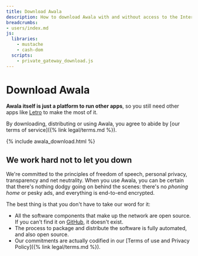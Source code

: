 ```yaml
---
title: Download Awala
description: How to download Awala with and without access to the Internet
breadcrumbs:
- users/index.md
js:
  libraries:
    - mustache
    - cash-dom
  scripts:
    - private_gateway_download.js
---
```


# Download Awala

**Awala itself is just a platform to run other apps**,
so you still need other apps like [Letro](https://letro.app/en/) to make the most of it.

By downloading, distributing or using Awala, you agree to abide by [our terms of service]({% link legal/terms.md %}).

{% include awala_download.html %}

## We work hard not to let you down

We're committed to the principles of freedom of speech, personal privacy, transparency and net neutrality. When you use Awala, you can be certain that there's nothing dodgy going on behind the scenes: there's no _phoning home_ or pesky ads, and everything is end-to-end encrypted.

The best thing is that you don't have to take our word for it:

- All the software components that make up the network are open source. If you can't find it on [GitHub](https://github.com/search?q=topic%3Aawala+org%3Arelaycorp), it doesn't exist.
- The process to package and distribute the software is fully automated, and also open source.
- Our commitments are actually codified in our [Terms of use and Privacy Policy]({% link legal/terms.md %}).
